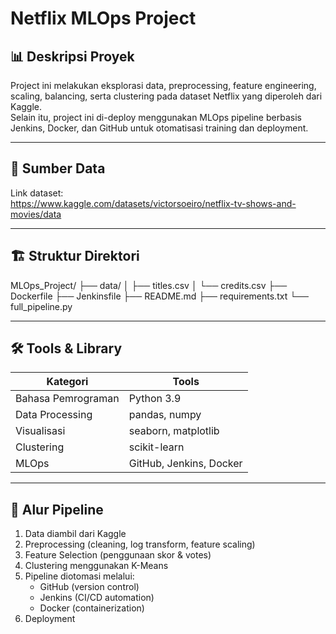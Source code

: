 # Netflix MLOps Project

## 📊 Deskripsi Proyek

Project ini melakukan eksplorasi data, preprocessing, feature engineering, scaling, balancing, serta clustering pada dataset Netflix yang diperoleh dari Kaggle.  
Selain itu, project ini di-deploy menggunakan MLOps pipeline berbasis Jenkins, Docker, dan GitHub untuk otomatisasi training dan deployment.

---

## 📂 Sumber Data

Link dataset:  
https://www.kaggle.com/datasets/victorsoeiro/netflix-tv-shows-and-movies/data

---

## 🏗 Struktur Direktori
MLOps_Project/
├── data/
│ ├── titles.csv
│ └── credits.csv
├── Dockerfile
├── Jenkinsfile
├── README.md
├── requirements.txt
└── full_pipeline.py


---

## 🛠 Tools & Library

| Kategori | Tools |
| -------- | ----- |
| Bahasa Pemrograman | Python 3.9 |
| Data Processing | pandas, numpy |
| Visualisasi | seaborn, matplotlib |
| Clustering | scikit-learn |
| MLOps | GitHub, Jenkins, Docker |

---

## 🚀 Alur Pipeline

1. Data diambil dari Kaggle
2. Preprocessing (cleaning, log transform, feature scaling)
3. Feature Selection (penggunaan skor & votes)
4. Clustering menggunakan K-Means
5. Pipeline diotomasi melalui:
   - GitHub (version control)
   - Jenkins (CI/CD automation)
   - Docker (containerization)
6. Deployment


